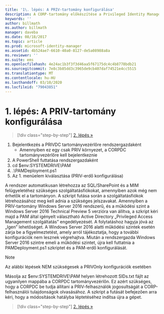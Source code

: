 ```yaml
---
title: '1\. lépés: A PRIV-tartomány konfigurálása'
description: A CORP-tartomány előkészítése a Privileged Identity Manager által szkriptek útján kezelt meglévő vagy új identitásokkal
keywords: ''
author: billmath
ms.author: billmath
manager: daveba
ms.date: 08/18/2017
ms.topic: article
ms.prod: microsoft-identity-manager
ms.assetid: 4b524ae7-6610-40a0-8127-de5a08988a8a
ms.reviewer: ''
ms.suite: ems
ms.openlocfilehash: 4e24ac1b3f3f3d46aa5f67175dc4c4b8778bdb21
ms.sourcegitcommit: 7e8c3b85dd3c3965de9cb407daf74521e4cc5515
ms.translationtype: MT
ms.contentlocale: hu-HU
ms.lasthandoff: 03/10/2020
ms.locfileid: "79043851"
---
```

# <a name="step-1-configuring-the-priv-domain"></a>1\. lépés: A PRIV-tartomány konfigurálása

> [!div class="step-by-step"]
> [2. lépés »](sp1-step2-configuring-corp-domain.md)

1. Bejelentkezés a PRIVDC tartományvezérlőre rendszergazdaként
   * Amennyiben ez egy csak PRIV környezet, a CORPDC tartományvezérlőre kell bejelentkeznie
2. A PowerShell futtatása rendszergazdaként
3. cd $env:SYSTEMDRIVE\PAM
4. .\PAMDeployment.ps1
5. Az 1. menüelem kiválasztása (PRIV-erdő konfigurálása)


A rendszer automatikusan létrehozza az SQL/SharePoint és a MIM felügyeletéhez szükséges szolgáltatásfiókokat, amennyiben azok még nem érhetők el a tartományon. A szkript futása során a szolgáltatásfiókok létrehozásához meg kell adnia a szükséges jelszavakat.
Amennyiben a PRIV-tartomány Windows Server 2016 rendszerű, és a működési szint a Windows Server 2016 Technical Preview 5 verzióra van állítva, a szkript kéri majd a PAM által igényelt választható Active Directory „Privileged Access Management szolgáltatás” engedélyezését. A folytatáshoz hagyja jóvá az „Igen” lehetőséget.
A Windows Server 2016 alatti működési szintek esetén zárja be a figyelmeztetést, amely arról tájékoztatja, hogy a további konfigurációk nem lesznek végrehajtva. Miután a rendszergazda Windows Server 2016 szintre emeli a működési szintet, újra kell futtatnia a PAMDeployment.ps1 szkriptet és a PAM-erdő konfigurálását.

>[!NOTE]
>Az alábbi lépések NEM szükségesek a PRIVOnly konfigurációk esetében

Másolja az $env:SYSTEMDRIVE\PAM helyen létrehozott SIDs.txt fájlt az ugyanilyen mappába a CORPDC tartományvezérlőn. Ez azért szükséges, hogy a CORPDC be tudja állítani a PRIV-felhasználók jogosultságát a CORP-felhasználói tulajdonságok olvasásához.
A szkript a futását befejezően arra kéri, hogy a módosítások hatályba léptetéséhez indítsa újra a gépet.

> [!div class="step-by-step"]
> [2. lépés »](sp1-step2-configuring-corp-domain.md)
